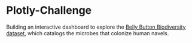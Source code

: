 # Plotly-Challenge
Building an interactive dashboard to explore the [Belly Button Biodiversity dataset](http://robdunnlab.com/projects/belly-button-biodiversity/), which catalogs the microbes that colonize human navels.
